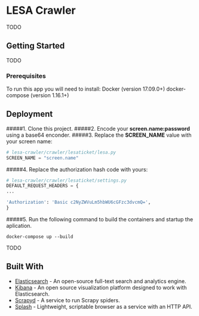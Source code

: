 # LESA Crawler

TODO

## Getting Started

TODO

### Prerequisites

To run this app you will need to install:
Docker (version 17.09.0+)
docker-compose (version 1.16.1+)

## Deployment

#####1. Clone this project.
#####2. Encode your **screen.name:password** using a base64 enconder.
#####3. Replace the **SCREEN_NAME** value with your screen name:
```python
# lesa-crawler/crawler/lesaticket/lesa.py
SCREEN_NAME = "screen.name"
```
#####4. Replace the authorization hash code with yours: 
```python
# lesa-crawler/crawler/lesaticket/settings.py
DEFAULT_REQUEST_HEADERS = {
...

'Authorization': 'Basic c2NyZWVuLm5hbWU6cGFzc3dvcmQ=',
}
```
#####5. Run the following command to build the containers and startup the aplication.  
```
docker-compose up --build
``` 
TODO


## Built With

* [Elasticsearch](https://www.elastic.co/guide/en/elasticsearch/reference/5.5/docker.html) - An open-source full-text search and analytics engine.
* [Kibana](https://www.elastic.co/guide/en/kibana/5.5/_configuring_kibana_on_docker.html) - An open source visualization platform designed to work with Elasticsearch.
* [Scrapyd](https://hub.docker.com/r/vimagick/scrapyd/) - A service to run Scrapy spiders.
* [Splash](https://hub.docker.com/r/scrapinghub/splash/) - Lightweight, scriptable browser as a service with an HTTP API.